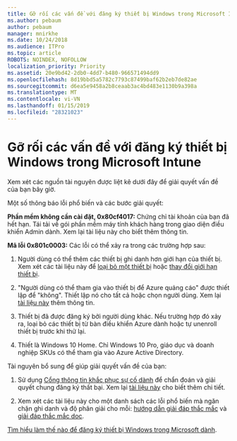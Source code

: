 ```yaml
---
title: Gỡ rối các vấn đề với đăng ký thiết bị Windows trong Microsoft Intune
ms.author: pebaum
author: pebaum
manager: mnirkhe
ms.date: 10/24/2018
ms.audience: ITPro
ms.topic: article
ROBOTS: NOINDEX, NOFOLLOW
localization_priority: Priority
ms.assetid: 20e9bd42-2db0-4dd7-b480-966571494dd9
ms.openlocfilehash: 8d19bbd5a5782c7793c87499baf62b2eb7de82ae
ms.sourcegitcommit: d6ea5e9458a2b8ceaab3ac4bd483e1130b9a398a
ms.translationtype: MT
ms.contentlocale: vi-VN
ms.lasthandoff: 01/15/2019
ms.locfileid: "28321023"
---
```

# <a name="troubleshoot-issues-with-enrolling-windows-devices-in-microsoft-intune"></a>Gỡ rối các vấn đề với đăng ký thiết bị Windows trong Microsoft Intune

Xem xét các nguồn tài nguyên được liệt kê dưới đây để giải quyết vấn đề của bạn bây giờ. 
  
Một số thông báo lỗi phổ biến và các bước giải quyết:
  
 **Phần mềm không cần cài đặt, 0x80cf4017:** Chứng chỉ tài khoản của bạn đã hết hạn. Tái tải về gói phần mềm máy tính khách hàng trong giao diện điều khiển Admin dành. Xem lại tài liệu này cho biết thêm thông tin. 
  
 **Mã lỗi 0x801c0003:** Các lỗi có thể xảy ra trong các trường hợp sau: 
  
1. Người dùng có thể thêm các thiết bị ghi danh hơn giới hạn của thiết bị. Xem xét các tài liệu này để [loại bỏ một thiết bị](https://docs.microsoft.com/en-us/intune/devices-wipe) hoặc [thay đổi giới hạn thiết bị](https://docs.microsoft.com/en-us/intune/enrollment-restrictions-set#set-device-limit-restrictions).
    
2. "Người dùng có thể tham gia vào thiết bị để Azure quảng cáo" được thiết lập để "không". Thiết lập nó cho tất cả hoặc chọn người dùng. Xem lại [tài liệu này](https://docs.microsoft.com/en-us/azure/active-directory/device-management-azure-portal#configure-device-settings) thêm thông tin. 
    
3. Thiết bị đã được đăng ký bởi người dùng khác. Nếu trường hợp đó xảy ra, loại bỏ các thiết bị từ bàn điều khiển Azure dành hoặc tự unenroll thiết bị trước khi thử lại.
    
4. Thiết là Windows 10 Home. Chỉ Windows 10 Pro, giáo dục và doanh nghiệp SKUs có thể tham gia vào Azure Active Directory.
    
Tài nguyên bổ sung để giúp giải quyết vấn đề của bạn:
  
1. Sử dụng [Cổng thông tin khắc phục sự cố dành](https://devicemanagement.microsoft.com/#blade/Microsoft_Intune_DeviceSettings/TroubleshootBlade) để chẩn đoán và giải quyết chung đăng ký thất bại. Xem lại [tài liệu này](https://docs.microsoft.com/en-us/intune/help-desk-operators) cho biết thêm chi tiết. 
    
2. Xem xét các tài liệu này cho một danh sách các lỗi phổ biến mà ngăn chặn ghi danh và độ phân giải cho mỗi: [hướng dẫn giải đáp thắc mắc](https://support.microsoft.com/en-us/help/4089533/troubleshooting-windows-device-enrollment-problems-in-microsoft-intune) và [giải đáp thắc mắc doc](https://docs.microsoft.com/en-us/intune-classic/troubleshoot/troubleshoot-device-enrollment-in-intune).
    
[Tìm hiểu làm thế nào để đăng ký thiết bị Windows trong Microsoft dành](https://docs.microsoft.com/en-us/intune/windows-enroll).
  

